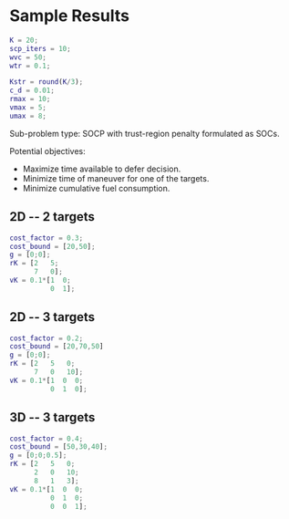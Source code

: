 # Sample Results

```matlab
K = 20;
scp_iters = 10;
wvc = 50;
wtr = 0.1;

Kstr = round(K/3);
c_d = 0.01;
rmax = 10;
vmax = 5;
umax = 8;
```

Sub-problem type: SOCP with trust-region penalty formulated as SOCs.

Potential objectives:
 - Maximize time available to defer decision.
 - Minimize time of maneuver for one of the targets.
 - Minimize cumulative fuel consumption.

## 2D -- 2 targets

```matlab
cost_factor = 0.3;
cost_bound = [20,50];
g = [0;0];
rK = [2   5;
      7   0];        
vK = 0.1*[1  0;
          0  1];
```

## 2D -- 3 targets

```matlab
cost_factor = 0.2;
cost_bound = [20,70,50]
g = [0;0];
rK = [2   5   0;
      7   0   10];
vK = 0.1*[1  0  0;
          0  1  0];
```

## 3D -- 3 targets 

```matlab
cost_factor = 0.4;
cost_bound = [50,30,40];
g = [0;0;0.5];
rK = [2   5   0;
      2   0   10;
      8   1   3];              
vK = 0.1*[1  0  0;
          0  1  0;
          0  0  1];
```
